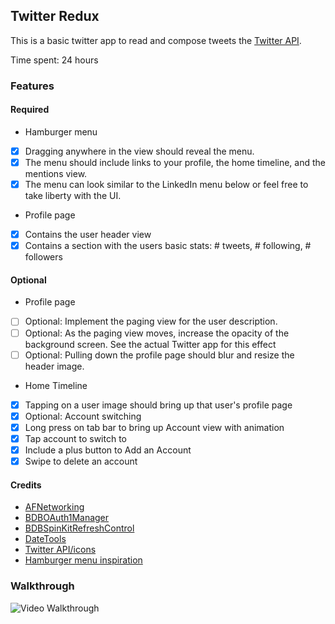 


## Twitter Redux

This is a basic twitter app to read and compose tweets the [Twitter API](https://apps.twitter.com/).

Time spent: 24 hours

### Features

#### Required

- Hamburger menu
- [x] Dragging anywhere in the view should reveal the menu.
- [x] The menu should include links to your profile, the home timeline, and the mentions view.
- [x] The menu can look similar to the LinkedIn menu below or feel free to take liberty with the UI.

- Profile page
- [x] Contains the user header view
- [x] Contains a section with the users basic stats: # tweets, # following, # followers

#### Optional
- Profile page
- [ ] Optional: Implement the paging view for the user description.
- [ ] Optional: As the paging view moves, increase the opacity of the background screen. See the actual Twitter app for this effect
- [ ] Optional: Pulling down the profile page should blur and resize the header image.

- Home Timeline
- [x] Tapping on a user image should bring up that user's profile page
- [x] Optional: Account switching
- [x] Long press on tab bar to bring up Account view with animation
- [x] Tap account to switch to
- [x] Include a plus button to Add an Account
- [x] Swipe to delete an account

#### Credits
* [AFNetworking](https://github.com/AFNetworking/AFNetworking)
* [BDBOAuth1Manager](https://github.com/bdbergeron/BDBOAuth1Manager)
* [BDBSpinKitRefreshControl](https://github.com/bdbergeron/BDBSpinKitRefreshControl)
* [DateTools](https://github.com/MatthewYork/DateTools)
* [Twitter API/icons](https://dev.twitter.com)
* [Hamburger menu inspiration](http://uxmag.com/articles/adapting-ui-to-ios-7-the-side-menu)

### Walkthrough

![Video Walkthrough]()



